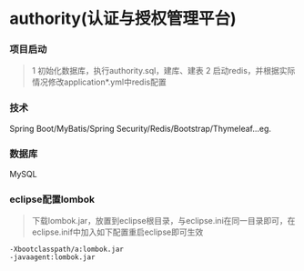 # authority(认证与授权管理平台)

### 项目启动
> 1 初始化数据库，执行authority.sql，建库、建表
> 2 启动redis，并根据实际情况修改application*.yml中redis配置

### 技术
Spring Boot/MyBatis/Spring Security/Redis/Bootstrap/Thymeleaf...eg.

### 数据库
MySQL

### eclipse配置lombok
> 下载lombok.jar，放置到eclipse根目录，与eclipse.ini在同一目录即可，在eclipse.inif中加入如下配置重启eclipse即可生效

```
-Xbootclasspath/a:lombok.jar
-javaagent:lombok.jar
```
